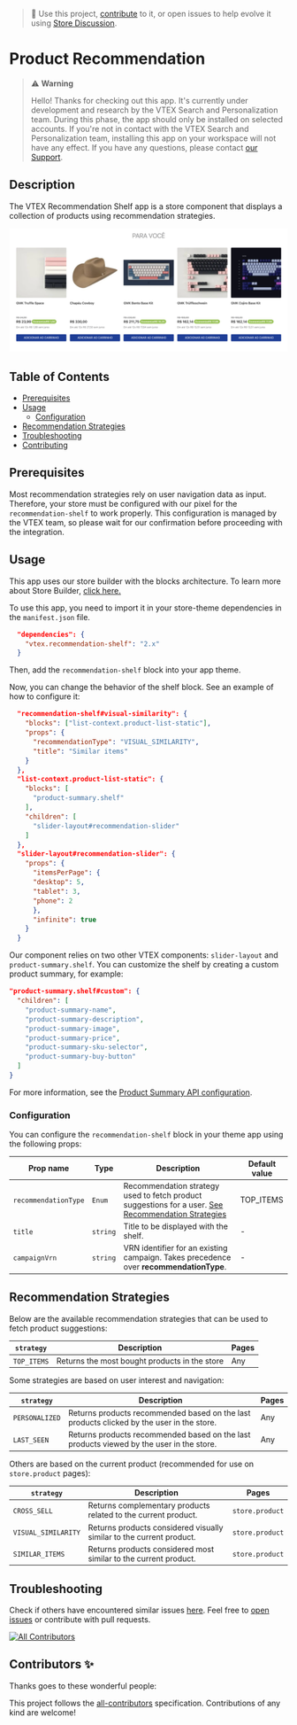 > 📢 Use this project, [contribute](https://github.com/vtex-apps/recommendation-shelf) to it, or open issues to help evolve it using [Store Discussion](https://github.com/vtex-apps/store-discussion).

# Product Recommendation

> ⚠️ **Warning**
>
> Hello! Thanks for checking out this app. It's currently under development and research by the VTEX Search and Personalization team. During this phase, the app should only be installed on selected accounts. If you're not in contact with the VTEX Search and Personalization team, installing this app on your workspace will not have any effect. If you have any questions, please contact [our Support](https://support.vtex.com/hc/en-us/requests).

## Description

The VTEX Recommendation Shelf app is a store component that displays a collection of products using recommendation strategies.

![recommendation-shelf](./shelf.png)

## Table of Contents

- [Prerequisites](#prerequisites)
- [Usage](#usage)
  - [Configuration](#configuration)
- [Recommendation Strategies](#recommendation-strategies)
- [Troubleshooting](#troubleshooting)
- [Contributing](#contributing)

## Prerequisites

Most recommendation strategies rely on user navigation data as input. Therefore, your store must be configured with our pixel for the `recommendation-shelf` to work properly. This configuration is managed by the VTEX team, so please wait for our confirmation before proceeding with the integration.

## Usage

This app uses our store builder with the blocks architecture. To learn more about Store Builder, [click here.](https://help.vtex.com/en/tutorial/understanding-storebuilder-and-stylesbuilder#structuring-and-configuring-our-store-with-object-object)

To use this app, you need to import it in your store-theme dependencies in the `manifest.json` file.

```json
  "dependencies": {
    "vtex.recommendation-shelf": "2.x"
  }
```

Then, add the `recommendation-shelf` block into your app theme.

Now, you can change the behavior of the shelf block. See an example of how to configure it:

```json
  "recommendation-shelf#visual-similarity": {
    "blocks": ["list-context.product-list-static"],
    "props": {
      "recommendationType": "VISUAL_SIMILARITY",
      "title": "Similar items"
    }
  },
  "list-context.product-list-static": {
    "blocks": [
      "product-summary.shelf"
    ],
    "children": [
      "slider-layout#recommendation-slider"
    ]
  },
  "slider-layout#recommendation-slider": {
    "props": {
      "itemsPerPage": {
      "desktop": 5,
      "tablet": 3,
      "phone": 2
      },
      "infinite": true
    }
  }
```

Our component relies on two other VTEX components: `slider-layout` and `product-summary.shelf`. You can customize the shelf by creating a custom product summary, for example:

```json
"product-summary.shelf#custom": {
  "children": [
    "product-summary-name",
    "product-summary-description",
    "product-summary-image",
    "product-summary-price",
    "product-summary-sku-selector",
    "product-summary-buy-button"
  ]
}
```

For more information, see the [Product Summary API configuration](https://github.com/vtex-apps/product-summary/blob/master/README.md#configuration).

### Configuration

You can configure the `recommendation-shelf` block in your theme app using the following props:

| Prop name            | Type     | Description                                                                                                                                      | Default value |
|----------------------|----------|--------------------------------------------------------------------------------------------------------------------------------------------------|---------------|
| `recommendationType` | `Enum`   | Recommendation strategy used to fetch product suggestions for a user. [See Recommendation Strategies](#recommendation-strategies)                | TOP_ITEMS     |
| `title`              | `string` | Title to be displayed with the shelf.                                                                                                            | -             |
| `campaignVrn`        | `string` | VRN identifier for an existing campaign. Takes precedence over **recommendationType**.                                                           | -             |

## Recommendation Strategies

Below are the available recommendation strategies that can be used to fetch product suggestions:

| `strategy`   | Description                                              | Pages |
|--------------|----------------------------------------------------------|-------|
| `TOP_ITEMS`  | Returns the most bought products in the store            | Any   |

Some strategies are based on user interest and navigation:

| `strategy`     | Description                                                                                                 | Pages |
|----------------|-------------------------------------------------------------------------------------------------------------|-------|
| `PERSONALIZED` | Returns products recommended based on the last products clicked by the user in the store.                   | Any   |
| `LAST_SEEN`    | Returns products recommended based on the last products viewed by the user in the store.                    | Any   |

Others are based on the current product (recommended for use on `store.product` pages):

| `strategy`          | Description                                                                                   | Pages           |
|---------------------|-----------------------------------------------------------------------------------------------|-----------------|
| `CROSS_SELL`        | Returns complementary products related to the current product.                                | `store.product` |
| `VISUAL_SIMILARITY` | Returns products considered visually similar to the current product.                          | `store.product` |
| `SIMILAR_ITEMS`     | Returns products considered most similar to the current product.                              | `store.product` |

## Troubleshooting

Check if others have encountered similar issues [here](https://github.com/vtex-apps/recommendation-shelf/issues). Feel free to [open issues](https://github.com/vtex-apps/recommendation-shelf/issues/new) or contribute with pull requests.

<!-- ALL-CONTRIBUTORS-BADGE:START - Do not remove or modify this section -->
[![All Contributors](https://img.shields.io/badge/all_contributors-0-orange.svg?style=flat-square)](#contributors-)
<!-- ALL-CONTRIBUTORS-BADGE:END -->

## Contributors ✨
 
Thanks goes to these wonderful people:
 
<!-- ALL-CONTRIBUTORS-LIST:START - Do not remove or modify this section -->
<!-- prettier-ignore-start -->
<!-- markdownlint-disable -->
 
<!-- markdownlint-enable -->
<!-- prettier-ignore-end -->
<!-- ALL-CONTRIBUTORS-LIST:END -->
 
This project follows the [all-contributors](https://github.com/all-contributors/all-contributors) specification. Contributions of any kind are welcome!
 
<!-- DOCS-IGNORE:end -->
 
 
